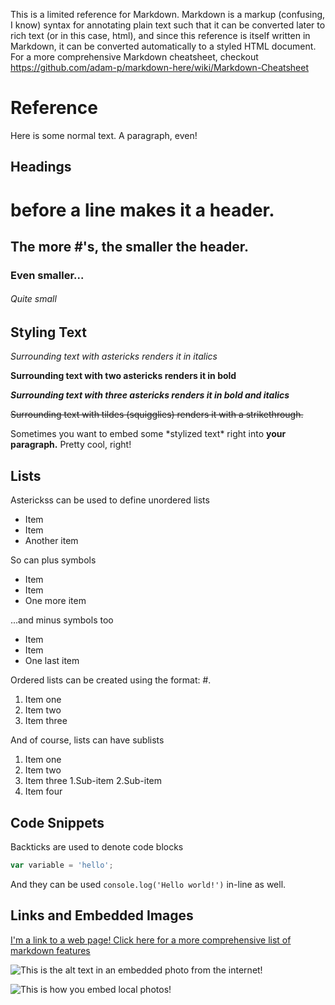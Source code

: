 This is a limited reference for Markdown. Markdown is a markup (confusing, I know) syntax for annotating plain text such that it can be converted later to rich text (or in this case, html), and since this reference is itself written in Markdown, it can be converted automatically to a styled HTML document. For a more comprehensive Markdown cheatsheet, checkout https://github.com/adam-p/markdown-here/wiki/Markdown-Cheatsheet

# Reference

Here is some normal text. A paragraph, even!

## Headings

# before a line makes it a header.

## The more #'s, the smaller the header.

### Even smaller...

###### Quite small

## Styling Text

*Surrounding text with astericks renders it in italics*

**Surrounding text with two astericks renders it in bold**

***Surrounding text with three astericks renders it in bold and italics*** 

~~Surrounding text with tildes (squigglies) renders it with a strikethrough.~~

Sometimes you want to embed some \*stylized text\* right into **your paragraph.** Pretty cool, right!

## Lists

Asterickss can be used to define unordered lists

* Item
* Item
* Another item

So can plus symbols

+ Item
+ Item
+ One more item

...and minus symbols too

- Item
- Item
- One last item

Ordered lists can be created using the format: #.

1. Item one
2. Item two
3. Item three

And of course, lists can have sublists

1. Item one
2. Item two
3. Item three
  1.Sub-item
  2.Sub-item
4. Item four

## Code Snippets

Backticks are used to denote code blocks

 ```javascript
 var variable = 'hello';
 ```

 And they can be used `console.log('Hello world!')` in-line as well.

Links and Embedded Images 
---

[I'm a link to a web page! Click here for a more comprehensive list of markdown features](https://github.com/adam-p/markdown-here/wiki/Markdown-Cheatsheet)

![This is the alt text in an embedded photo from the internet!](https://i.imgur.com/81qyN1y.jpg)

![This is how you embed local photos!](profile.png)
